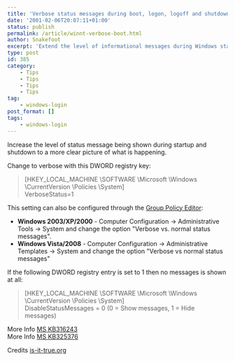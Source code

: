 ```yaml
---
title: 'Verbose status messages during boot, logon, logoff and shutdown'
date: '2001-02-06T20:07:11+01:00'
status: publish
permalink: /article/winnt-verbose-boot.html
author: Snakefoot
excerpt: 'Extend the level of informational messages during Windows startup and shutdown.'
type: post
id: 385
category:
    - Tips
    - Tips
    - Tips
    - Tips
tag:
    - windows-login
post_format: []
tags:
    - windows-login
---
```

Increase the level of status message being shown during startup and shutdown to a more clear picture of what is happening.  
  
 Change to verbose with this DWORD registry key:

> \[HKEY\_LOCAL\_MACHINE \\SOFTWARE \\Microsoft \\Windows \\CurrentVersion \\Policies \\System\]  
>  VerboseStatus=1

 This setting can also be configured through the [Group Policy Editor](/article/winnt-group-policy-registry.html):
 - **Windows 2003/XP/2000** - Computer Configuration -&gt; Administrative Tools -&gt; System and change the option "Verbose vs. normal status messages".
 - **Windows Vista/2008** - Computer Configuration -&gt; Administrative Templates -&gt; System and change the option "Verbose vs normal status messages"
 
 If the following DWORD registry entry is set to 1 then no messages is shown at all:
 > \[HKEY\_LOCAL\_MACHINE \\SOFTWARE \\Microsoft \\Windows \\CurrentVersion \\Policies \\System\]  
 >  DisableStatusMessages = 0 (0 = Show messages, 1 = Hide messages)

 More Info [MS KB316243](http://support.microsoft.com/kb/316243 "HOW TO: Receive Verbose Startup, Shutdown, Logon, and Logoff Status Messages [Q316243]")  
 More Info [MS KB325376](http://support.microsoft.com/kb/325376 "How To Enable Verbose Startup, Shutdown, Logon, and Logoff Status Messages in the Windows Server 2003 Family [Q325376]")  
  
 Credits [is-it-true.org](http://www.is-it-true.org/)